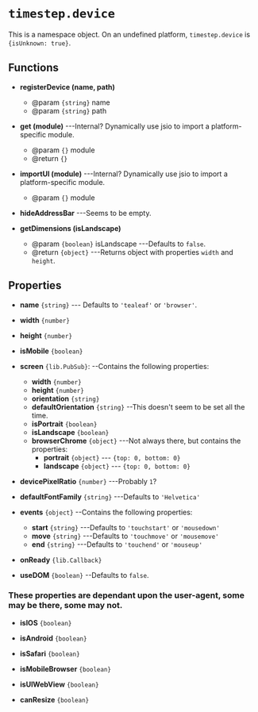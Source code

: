 # `timestep.device`

This is a namespace object.
On an undefined platform, `timestep.device` is `{isUnknown: true}`.

## Functions

* __registerDevice (name, path)__
	* @param `{string}` name
	* @param `{string}` path

* __get (module)__ ---Internal? Dynamically use jsio to import a platform-specific module.
	* @param `{}` module
	* @return `{}`

* __importUI (module)__ ---Internal? Dynamically use jsio to import a platform-specific module.
	* @param `{}` module

* __hideAddressBar__ ---Seems to be empty.

* __getDimensions (isLandscape)__
	* @param `{boolean}` isLandscape ---Defaults to `false`.
	* @return `{object}` ---Returns object with properties `width` and `height`.

## Properties

* __name__ `{string}` --- Defaults to `'tealeaf'` or `'browser'`.

* __width__ `{number}`

* __height__ `{number}`

* __isMobile__ `{boolean}`

* __screen__ `{lib.PubSub}`: --Contains the following properties:
	* __width__ `{number}`
	* __height__ `{number}`
	* __orientation__ `{string}`
	* __defaultOrientation__ `{string}` --This doesn't seem to be set all the time.
	* __isPortrait__ `{boolean}`
	* __isLandscape__ `{boolean}`
	* __browserChrome__ `{object}` ---Not always there, but contains the properties:
		* __portrait__ `{object}` --- `{top: 0, bottom: 0}`
		* __landscape__ `{object}` --- `{top: 0, bottom: 0}`

* __devicePixelRatio__ `{number}` ---Probably `1`?

* __defaultFontFamily__ `{string}` ---Defaults to `'Helvetica'`

* __events__ `{object}` --Contains the following properties:
	* __start__ `{string}` ---Defaults to `'touchstart'` or `'mousedown'`
	* __move__ `{string}` ---Defaults to `'touchmove'` or `'mousemove'`
	* __end__ `{string}` ---Defaults to `'touchend'` or `'mouseup'`

* __onReady__ `{lib.Callback}`

* __useDOM__ `{boolean}` --Defaults to `false`.

### These properties are dependant upon the user-agent, some may be there, some may not.

* __isIOS__ `{boolean}`

* __isAndroid__ `{boolean}`

* __isSafari__ `{boolean}`

* __isMobileBrowser__ `{boolean}`

* __isUIWebView__ `{boolean}`

* __canResize__ `{boolean}`
